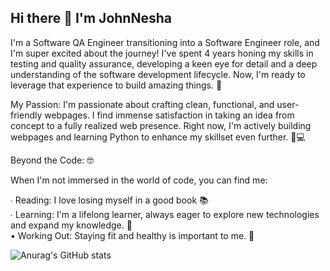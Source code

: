 ## Hi there 👋 I'm JohnNesha

I'm a Software QA Engineer transitioning into a Software Engineer role, and I'm super excited about the journey!  I've spent 4 years honing my skills in testing and quality assurance, developing a keen eye for detail and a deep understanding of the software development lifecycle. Now, I'm ready to leverage that experience to build amazing things.  🚀

My Passion:  I'm passionate about crafting clean, functional, and user-friendly webpages.  I find immense satisfaction in taking an idea from concept to a fully realized web presence.  Right now, I'm actively building webpages and learning Python to enhance my skillset even further.  🐍💻

Beyond the Code: 🤓

When I'm not immersed in the world of code, you can find me:

∙ Reading:  I love losing myself in a good book 📚 <br/>
∙ Learning: I'm a lifelong learner, always eager to explore new technologies and expand my knowledge. 🧠 <br/>
• Working Out: Staying fit and healthy is important to me. 💪



![Anurag's GitHub stats](https://github-readme-stats.vercel.app/api?username=JohnNesha&show_icons=true&theme=radical)

<!--
**JohnNesha/JohnNesha** is a ✨ _special_ ✨ repository because its `README.md` (this file) appears on your GitHub profile.

Here are some ideas to get you started:

- 🔭 I’m currently working on ...
- 🌱 I’m currently learning ...
- 👯 I’m looking to collaborate on ...
- 🤔 I’m looking for help with ...
- 💬 Ask me about ...
- 📫 How to reach me: ...
- 😄 Pronouns: ...
- ⚡ Fun fact: ...
-->
